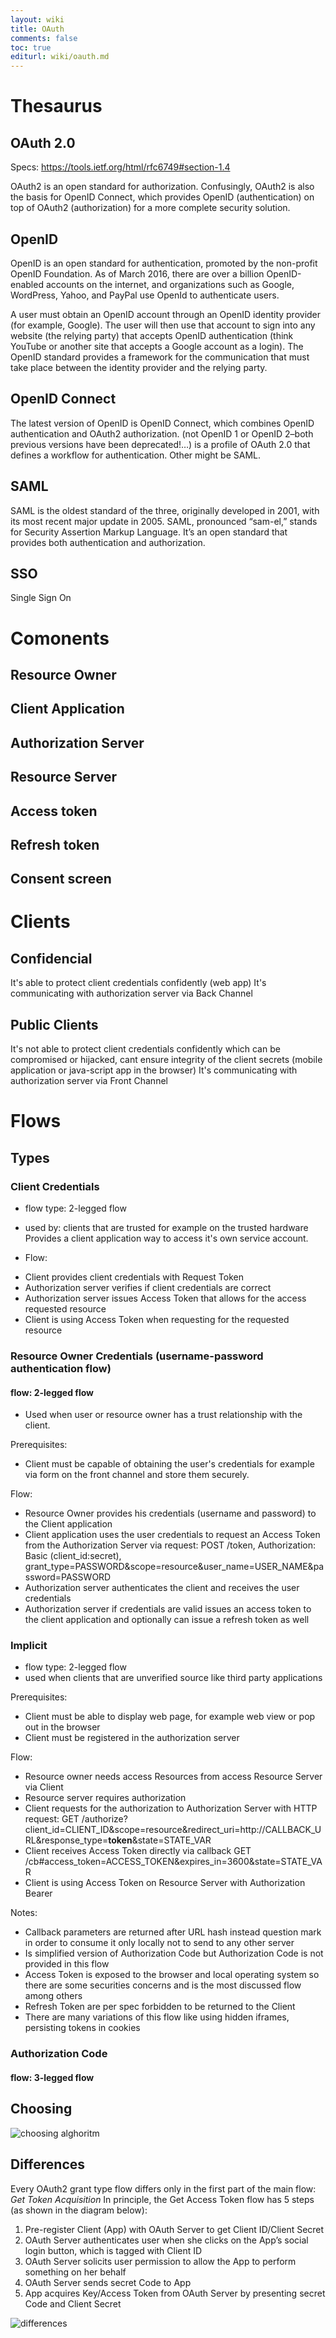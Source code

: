 ```yaml
---
layout: wiki
title: OAuth
comments: false
toc: true
editurl: wiki/oauth.md
---
```


# Thesaurus
## OAuth 2.0
Specs: https://tools.ietf.org/html/rfc6749#section-1.4

OAuth2 is an open standard for authorization. Confusingly, OAuth2 is also the basis for OpenID Connect, which provides OpenID (authentication) on top of OAuth2 (authorization) for a more complete security solution.

## OpenID
OpenID is an open standard for authentication, promoted by the non-profit OpenID Foundation. As of March 2016, there are over a billion OpenID-enabled accounts on the internet, and organizations such as Google, WordPress, Yahoo, and PayPal use OpenId to authenticate users.

A user must obtain an OpenID account through an OpenID identity provider (for example, Google). The user will then use that account to sign into any website (the relying party) that accepts OpenID authentication (think YouTube or another site that accepts a Google account as a login). The OpenID standard provides a framework for the communication that must take place between the identity provider and the relying party.

## OpenID Connect
The latest version of OpenID is OpenID Connect, which combines OpenID authentication and OAuth2 authorization. (not OpenID 1 or OpenID 2–both previous versions have been deprecated!…) is a profile of OAuth 2.0 that defines a workflow for authentication. Other might be SAML.

## SAML
SAML is the oldest standard of the three, originally developed in 2001, with its most recent major update in 2005. SAML, pronounced “sam-el,” stands for Security Assertion Markup Language. It’s an open standard that provides both authentication and authorization.

## SSO
Single Sign On

# Comonents
## Resource Owner
## Client Application
## Authorization Server
## Resource Server
## Access token
## Refresh token
## Consent screen

# Clients

## Confidencial
It's able to protect client credentials confidently (web app)
It's communicating with authorization server via Back Channel

## Public Clients
It's not able to protect client credentials confidently which can be compromised or hijacked, cant ensure integrity of the client secrets (mobile application or java-script app in the browser)
It's communicating with authorization server via Front Channel

# Flows

## Types
### Client Credentials
* flow type: 2-legged flow
* used by: clients that are trusted for example on the trusted hardware
Provides a client application way to access it's own service account.

* Flow:
- Client provides client credentials with Request Token
- Authorization server verifies if client credentials are correct
- Authorization server issues Access Token that allows for the access requested resource
- Client is using Access Token when requesting for the requested resource

### Resource Owner Credentials (username-password authentication flow)
#### flow: 2-legged flow
* Used when user or resource owner has a trust relationship with the client.

Prerequisites:
- Client must be capable of obtaining the user's credentials for example via form on the front channel and store them securely.

Flow:
- Resource Owner provides his credentials (username and password) to the Client application
- Client application uses the user credentials to request an Access Token from the Authorization Server via request: POST /token, Authorization: Basic (client_id:secret), grant_type=PASSWORD&scope=resource&user_name=USER_NAME&password=PASSWORD
- Authorization server authenticates the client and receives the user credentials
- Authorization server if credentials are valid issues an access token to the client application and optionally can issue a refresh token as well

### Implicit
* flow type: 2-legged flow
* used when clients that are unverified source like third party applications

Prerequisites:
- Client must be able to display web page, for example web view or pop out in the browser
- Client must be registered in the authorization server

Flow:
- Resource owner needs access Resources from access Resource Server via Client
- Resource server requires authorization
- Client requests for the authorization to Authorization Server with HTTP request: GET /authorize?client_id=CLIENT_ID&scope=resource&redirect_uri=http://CALLBACK_URL&response_type=**token**&state=STATE_VAR
- Client receives Access Token directly via callback GET /cb#access_token=ACCESS_TOKEN&expires_in=3600&state=STATE_VAR
- Client is using Access Token on Resource Server with Authorization Bearer

Notes:
- Callback parameters are returned after URL hash instead question mark in order to consume it only locally not to send to any other server
- Is simplified version of Authorization Code but Authorization Code is not provided in this flow
- Access Token is exposed to the browser and local operating system so there are some securities concerns and is the most discussed flow among others
- Refresh Token are per spec forbidden to be returned to the Client
- There are many variations of this flow like using hidden iframes, persisting tokens in cookies

### Authorization Code
#### flow: 3-legged flow

## Choosing
![choosing alghoritm](https://raw.githubusercontent.com/kospiotr/kospiotr.github.io/master/resources/wiki/oauth/oauth-grants.svg?sanitize=true)

## Differences
Every OAuth2 grant type flow differs only in the first part of the main flow: *Get Token Acquisition*
In principle, the Get Access Token flow has 5 steps (as shown in the diagram below):

1. Pre-register Client (App) with OAuth Server to get Client ID/Client Secret
2. OAuth Server authenticates user when she clicks on the App’s social login button, which is tagged with Client ID
3. OAuth Server solicits user permission to allow the App to perform something on her behalf
4. OAuth Server sends secret Code to App
5. App acquires Key/Access Token from OAuth Server by presenting secret Code and Client Secret

![differences](https://raw.githubusercontent.com/kospiotr/kospiotr.github.io/master/resources/wiki/oauth/OAuth-Flow-Comparison-1024x646.png)
